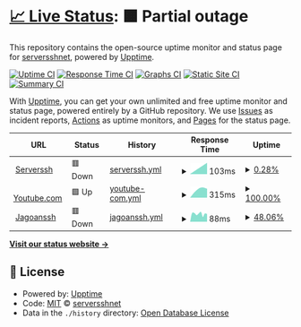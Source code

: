 # [📈 Live Status](https://status.serverssh.net): <!--live status--> **🟧 Partial outage**

This repository contains the open-source uptime monitor and status page for [serversshnet](https://status.serverssh.net), powered by [Upptime](https://github.com/upptime/upptime).

[![Uptime CI](https://github.com/serversshnet/server-status/workflows/Uptime%20CI/badge.svg)](https://github.com/serversshnet/server-status/actions?query=workflow%3A%22Uptime+CI%22)
[![Response Time CI](https://github.com/serversshnet/server-status/workflows/Response%20Time%20CI/badge.svg)](https://github.com/serversshnet/server-status/actions?query=workflow%3A%22Response+Time+CI%22)
[![Graphs CI](https://github.com/serversshnet/server-status/workflows/Graphs%20CI/badge.svg)](https://github.com/serversshnet/server-status/actions?query=workflow%3A%22Graphs+CI%22)
[![Static Site CI](https://github.com/serversshnet/server-status/workflows/Static%20Site%20CI/badge.svg)](https://github.com/serversshnet/server-status/actions?query=workflow%3A%22Static+Site+CI%22)
[![Summary CI](https://github.com/serversshnet/server-status/workflows/Summary%20CI/badge.svg)](https://github.com/serversshnet/server-status/actions?query=workflow%3A%22Summary+CI%22)

With [Upptime](https://upptime.js.org), you can get your own unlimited and free uptime monitor and status page, powered entirely by a GitHub repository. We use [Issues](https://github.com/serversshnet/server-status/issues) as incident reports, [Actions](https://github.com/serversshnet/server-status/actions) as uptime monitors, and [Pages](https://demo.upptime.js.org) for the status page.

<!--start: status pages-->
<!-- This summary is generated by Upptime (https://github.com/upptime/upptime) -->
<!-- Do not edit this manually, your changes will be overwritten -->
<!-- prettier-ignore -->
| URL | Status | History | Response Time | Uptime |
| --- | ------ | ------- | ------------- | ------ |
| <img alt="" src="https://favicons.githubusercontent.com/serverssh.net" height="13"> [Serverssh](https://serverssh.net) | 🟥 Down | [serverssh.yml](https://github.com/serversshnet/server-status/commits/HEAD/history/serverssh.yml) | <details><summary><img alt="Response time graph" src="./graphs/serverssh/response-time-week.png" height="20"> 103ms</summary><br><a href="https://status.serverssh.net/history/serverssh"><img alt="Response time 103" src="https://img.shields.io/endpoint?url=https%3A%2F%2Fraw.githubusercontent.com%2Fserversshnet%2Fserver-status%2FHEAD%2Fapi%2Fserverssh%2Fresponse-time.json"></a><br><a href="https://status.serverssh.net/history/serverssh"><img alt="24-hour response time 103" src="https://img.shields.io/endpoint?url=https%3A%2F%2Fraw.githubusercontent.com%2Fserversshnet%2Fserver-status%2FHEAD%2Fapi%2Fserverssh%2Fresponse-time-day.json"></a><br><a href="https://status.serverssh.net/history/serverssh"><img alt="7-day response time 103" src="https://img.shields.io/endpoint?url=https%3A%2F%2Fraw.githubusercontent.com%2Fserversshnet%2Fserver-status%2FHEAD%2Fapi%2Fserverssh%2Fresponse-time-week.json"></a><br><a href="https://status.serverssh.net/history/serverssh"><img alt="30-day response time 103" src="https://img.shields.io/endpoint?url=https%3A%2F%2Fraw.githubusercontent.com%2Fserversshnet%2Fserver-status%2FHEAD%2Fapi%2Fserverssh%2Fresponse-time-month.json"></a><br><a href="https://status.serverssh.net/history/serverssh"><img alt="1-year response time 103" src="https://img.shields.io/endpoint?url=https%3A%2F%2Fraw.githubusercontent.com%2Fserversshnet%2Fserver-status%2FHEAD%2Fapi%2Fserverssh%2Fresponse-time-year.json"></a></details> | <details><summary><a href="https://status.serverssh.net/history/serverssh">0.28%</a></summary><a href="https://status.serverssh.net/history/serverssh"><img alt="All-time uptime 0.28%" src="https://img.shields.io/endpoint?url=https%3A%2F%2Fraw.githubusercontent.com%2Fserversshnet%2Fserver-status%2FHEAD%2Fapi%2Fserverssh%2Fuptime.json"></a><br><a href="https://status.serverssh.net/history/serverssh"><img alt="24-hour uptime 0.28%" src="https://img.shields.io/endpoint?url=https%3A%2F%2Fraw.githubusercontent.com%2Fserversshnet%2Fserver-status%2FHEAD%2Fapi%2Fserverssh%2Fuptime-day.json"></a><br><a href="https://status.serverssh.net/history/serverssh"><img alt="7-day uptime 0.28%" src="https://img.shields.io/endpoint?url=https%3A%2F%2Fraw.githubusercontent.com%2Fserversshnet%2Fserver-status%2FHEAD%2Fapi%2Fserverssh%2Fuptime-week.json"></a><br><a href="https://status.serverssh.net/history/serverssh"><img alt="30-day uptime 0.28%" src="https://img.shields.io/endpoint?url=https%3A%2F%2Fraw.githubusercontent.com%2Fserversshnet%2Fserver-status%2FHEAD%2Fapi%2Fserverssh%2Fuptime-month.json"></a><br><a href="https://status.serverssh.net/history/serverssh"><img alt="1-year uptime 0.28%" src="https://img.shields.io/endpoint?url=https%3A%2F%2Fraw.githubusercontent.com%2Fserversshnet%2Fserver-status%2FHEAD%2Fapi%2Fserverssh%2Fuptime-year.json"></a></details>
| <img alt="" src="https://favicons.githubusercontent.com/youtube.com" height="13"> [Youtube.com](https://youtube.com) | 🟩 Up | [youtube-com.yml](https://github.com/serversshnet/server-status/commits/HEAD/history/youtube-com.yml) | <details><summary><img alt="Response time graph" src="./graphs/youtube-com/response-time-week.png" height="20"> 315ms</summary><br><a href="https://status.serverssh.net/history/youtube-com"><img alt="Response time 315" src="https://img.shields.io/endpoint?url=https%3A%2F%2Fraw.githubusercontent.com%2Fserversshnet%2Fserver-status%2FHEAD%2Fapi%2Fyoutube-com%2Fresponse-time.json"></a><br><a href="https://status.serverssh.net/history/youtube-com"><img alt="24-hour response time 315" src="https://img.shields.io/endpoint?url=https%3A%2F%2Fraw.githubusercontent.com%2Fserversshnet%2Fserver-status%2FHEAD%2Fapi%2Fyoutube-com%2Fresponse-time-day.json"></a><br><a href="https://status.serverssh.net/history/youtube-com"><img alt="7-day response time 315" src="https://img.shields.io/endpoint?url=https%3A%2F%2Fraw.githubusercontent.com%2Fserversshnet%2Fserver-status%2FHEAD%2Fapi%2Fyoutube-com%2Fresponse-time-week.json"></a><br><a href="https://status.serverssh.net/history/youtube-com"><img alt="30-day response time 315" src="https://img.shields.io/endpoint?url=https%3A%2F%2Fraw.githubusercontent.com%2Fserversshnet%2Fserver-status%2FHEAD%2Fapi%2Fyoutube-com%2Fresponse-time-month.json"></a><br><a href="https://status.serverssh.net/history/youtube-com"><img alt="1-year response time 315" src="https://img.shields.io/endpoint?url=https%3A%2F%2Fraw.githubusercontent.com%2Fserversshnet%2Fserver-status%2FHEAD%2Fapi%2Fyoutube-com%2Fresponse-time-year.json"></a></details> | <details><summary><a href="https://status.serverssh.net/history/youtube-com">100.00%</a></summary><a href="https://status.serverssh.net/history/youtube-com"><img alt="All-time uptime 100.00%" src="https://img.shields.io/endpoint?url=https%3A%2F%2Fraw.githubusercontent.com%2Fserversshnet%2Fserver-status%2FHEAD%2Fapi%2Fyoutube-com%2Fuptime.json"></a><br><a href="https://status.serverssh.net/history/youtube-com"><img alt="24-hour uptime 100.00%" src="https://img.shields.io/endpoint?url=https%3A%2F%2Fraw.githubusercontent.com%2Fserversshnet%2Fserver-status%2FHEAD%2Fapi%2Fyoutube-com%2Fuptime-day.json"></a><br><a href="https://status.serverssh.net/history/youtube-com"><img alt="7-day uptime 100.00%" src="https://img.shields.io/endpoint?url=https%3A%2F%2Fraw.githubusercontent.com%2Fserversshnet%2Fserver-status%2FHEAD%2Fapi%2Fyoutube-com%2Fuptime-week.json"></a><br><a href="https://status.serverssh.net/history/youtube-com"><img alt="30-day uptime 100.00%" src="https://img.shields.io/endpoint?url=https%3A%2F%2Fraw.githubusercontent.com%2Fserversshnet%2Fserver-status%2FHEAD%2Fapi%2Fyoutube-com%2Fuptime-month.json"></a><br><a href="https://status.serverssh.net/history/youtube-com"><img alt="1-year uptime 100.00%" src="https://img.shields.io/endpoint?url=https%3A%2F%2Fraw.githubusercontent.com%2Fserversshnet%2Fserver-status%2FHEAD%2Fapi%2Fyoutube-com%2Fuptime-year.json"></a></details>
| <img alt="" src="https://favicons.githubusercontent.com/jagoanssh.com" height="13"> [Jagoanssh](https://jagoanssh.com) | 🟥 Down | [jagoanssh.yml](https://github.com/serversshnet/server-status/commits/HEAD/history/jagoanssh.yml) | <details><summary><img alt="Response time graph" src="./graphs/jagoanssh/response-time-week.png" height="20"> 88ms</summary><br><a href="https://status.serverssh.net/history/jagoanssh"><img alt="Response time 88" src="https://img.shields.io/endpoint?url=https%3A%2F%2Fraw.githubusercontent.com%2Fserversshnet%2Fserver-status%2FHEAD%2Fapi%2Fjagoanssh%2Fresponse-time.json"></a><br><a href="https://status.serverssh.net/history/jagoanssh"><img alt="24-hour response time 88" src="https://img.shields.io/endpoint?url=https%3A%2F%2Fraw.githubusercontent.com%2Fserversshnet%2Fserver-status%2FHEAD%2Fapi%2Fjagoanssh%2Fresponse-time-day.json"></a><br><a href="https://status.serverssh.net/history/jagoanssh"><img alt="7-day response time 88" src="https://img.shields.io/endpoint?url=https%3A%2F%2Fraw.githubusercontent.com%2Fserversshnet%2Fserver-status%2FHEAD%2Fapi%2Fjagoanssh%2Fresponse-time-week.json"></a><br><a href="https://status.serverssh.net/history/jagoanssh"><img alt="30-day response time 88" src="https://img.shields.io/endpoint?url=https%3A%2F%2Fraw.githubusercontent.com%2Fserversshnet%2Fserver-status%2FHEAD%2Fapi%2Fjagoanssh%2Fresponse-time-month.json"></a><br><a href="https://status.serverssh.net/history/jagoanssh"><img alt="1-year response time 88" src="https://img.shields.io/endpoint?url=https%3A%2F%2Fraw.githubusercontent.com%2Fserversshnet%2Fserver-status%2FHEAD%2Fapi%2Fjagoanssh%2Fresponse-time-year.json"></a></details> | <details><summary><a href="https://status.serverssh.net/history/jagoanssh">48.06%</a></summary><a href="https://status.serverssh.net/history/jagoanssh"><img alt="All-time uptime 48.06%" src="https://img.shields.io/endpoint?url=https%3A%2F%2Fraw.githubusercontent.com%2Fserversshnet%2Fserver-status%2FHEAD%2Fapi%2Fjagoanssh%2Fuptime.json"></a><br><a href="https://status.serverssh.net/history/jagoanssh"><img alt="24-hour uptime 48.06%" src="https://img.shields.io/endpoint?url=https%3A%2F%2Fraw.githubusercontent.com%2Fserversshnet%2Fserver-status%2FHEAD%2Fapi%2Fjagoanssh%2Fuptime-day.json"></a><br><a href="https://status.serverssh.net/history/jagoanssh"><img alt="7-day uptime 48.06%" src="https://img.shields.io/endpoint?url=https%3A%2F%2Fraw.githubusercontent.com%2Fserversshnet%2Fserver-status%2FHEAD%2Fapi%2Fjagoanssh%2Fuptime-week.json"></a><br><a href="https://status.serverssh.net/history/jagoanssh"><img alt="30-day uptime 48.06%" src="https://img.shields.io/endpoint?url=https%3A%2F%2Fraw.githubusercontent.com%2Fserversshnet%2Fserver-status%2FHEAD%2Fapi%2Fjagoanssh%2Fuptime-month.json"></a><br><a href="https://status.serverssh.net/history/jagoanssh"><img alt="1-year uptime 48.06%" src="https://img.shields.io/endpoint?url=https%3A%2F%2Fraw.githubusercontent.com%2Fserversshnet%2Fserver-status%2FHEAD%2Fapi%2Fjagoanssh%2Fuptime-year.json"></a></details>

<!--end: status pages-->

[**Visit our status website →**](https://status.serverssh.net)

## 📄 License

- Powered by: [Upptime](https://github.com/upptime/upptime)
- Code: [MIT](./LICENSE) © [serversshnet](https://status.serverssh.net)
- Data in the `./history` directory: [Open Database License](https://opendatacommons.org/licenses/odbl/1-0/)
